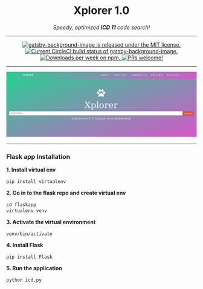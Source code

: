 <h1 align="center">
  Xplorer 1.0
</h1>
<p align="center">
  <i> Speedy, optimized <strong>ICD 11</strong> code search!</i>
</p>

--------------------------------

<p align="center">
  <a href="https://github.com/timhagn/gatsby-background-image/blob/master/LICENSE">
    <img src="https://img.shields.io/badge/license-MIT-blue.svg" alt="gatsby-background-image is released under the MIT license." />
  </a>
  <a href="https://circleci.com/gh/timhagn/gatsby-background-image">
    <img src="https://circleci.com/gh/timhagn/gatsby-background-image.svg?style=shield" alt="Current CircleCI build status of gatsby-background-image." />
  </a>
  <a href="https://npmcharts.com/compare/gatsby-background-image?minimal=true">
    <img src="https://img.shields.io/npm/dw/gatsby-background-image.svg" alt="Downloads per week on npm." />
  </a>
  <a href="https://github.com/timhagn/gatsby-background-image/blob/master/CONTRIBUTING.md">
    <img src="https://img.shields.io/badge/PRs-welcome-brightgreen.svg" alt="PRs welcome!" />
  </a>  
</p>

------------------------------------

![img](img/explorer.png)


---------------------------------


### Flask app Installation


**1. Install virtual env**
```
pip install virtualenv
```

**2. Go in to the flask repo and create virtual env**

```
cd flaskapp
virtualenv venv
```

**3. Activate the virtual environment**
```
venv/bin/activate
```

**4. Install Flask**
```
pip install Flask
```

**5. Run the application**
```
python icd.py
```
